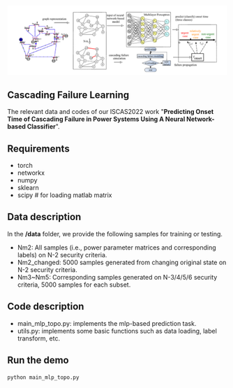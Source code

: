 ![large](fig/framework.png)

## Cascading Failure Learning

The relevant data and codes of our ISCAS2022 work "**Predicting Onset Time of Cascading Failure in Power Systems Using A Neural Network-based Classifier**".



## Requirements

- torch
- networkx
- numpy
- sklearn
- scipy # for loading matlab matrix



## Data description

In the **/data** folder, we provide the following samples for training or testing.

- Nm2: All samples (i.e., power parameter matrices and corresponding labels) on N-2 security criteria.
- Nm2_changed: 5000 samples generated from changing original state on N-2 security criteria.
- Nm3~Nm5: Corresponding samples generated on N-3/4/5/6 security criteria, 5000 samples for each subset.



## Code description

- main_mlp_topo.py: implements the mlp-based prediction task.
- utils.py: implements some basic functions such as data loading, label transform, etc.



## Run the demo

```
python main_mlp_topo.py
```